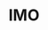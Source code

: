 ---
layout: section
header: "Blog: In My Opinion"
title: "IMO"
url: blog/imo
aliases: 
- /blog/categories/imo
---